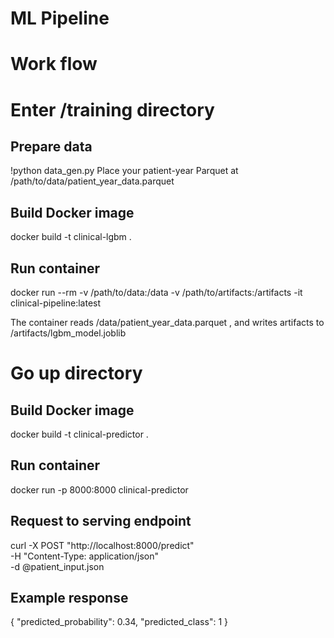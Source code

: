 # ML Pipeline

# Work flow

# Enter /training directory

## Prepare data
!python data_gen.py
Place your patient-year Parquet at /path/to/data/patient_year_data.parquet

## Build Docker image
docker build -t clinical-lgbm .

## Run container
docker run --rm -v /path/to/data:/data -v /path/to/artifacts:/artifacts -it clinical-pipeline:latest

The container reads /data/patient_year_data.parquet ,
and writes artifacts to /artifacts/lgbm_model.joblib

# Go up directory

## Build Docker image
docker build -t clinical-predictor .

## Run container
docker run -p 8000:8000 clinical-predictor

## Request to serving endpoint
curl -X POST "http://localhost:8000/predict" \
     -H "Content-Type: application/json" \
     -d @patient_input.json


## Example response
{
  "predicted_probability": 0.34,
  "predicted_class": 1
}
